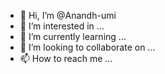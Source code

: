 - 👋 Hi, I’m @Anandh-umi
- 👀 I’m interested in ...
- 🌱 I’m currently learning ...
- 💞️ I’m looking to collaborate on ...
- 📫 How to reach me ...

<!---
Anandh-umi/Anandh-umi is a ✨ special ✨ repository because its `README.md` (this file) appears on your GitHub profile.
You can click the Preview link to take a look at your changes.
--->
